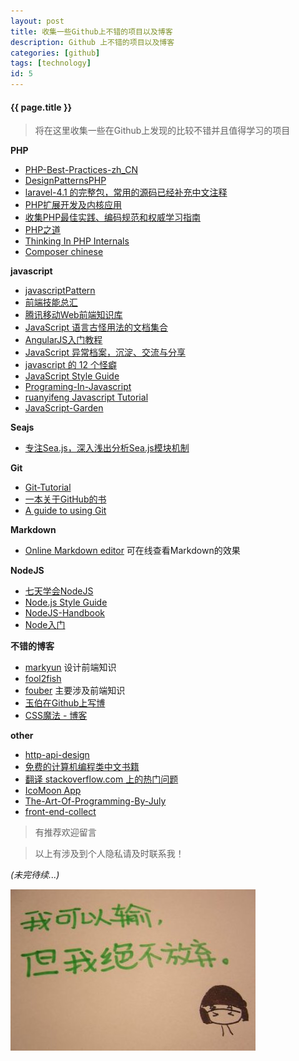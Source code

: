 ```yaml
---
layout: post
title: 收集一些Github上不错的项目以及博客
description: Github 上不错的项目以及博客
categories: [github]
tags: [technology]
id: 5
---
```


#### {{ page.title }}

> 将在这里收集一些在Github上发现的比较不错并且值得学习的项目

__PHP__


* [PHP-Best-Practices-zh_CN](https://github.com/justjavac/PHP-Best-Practices-zh_CN)
* [DesignPatternsPHP](https://github.com/domnikl/DesignPatternsPHP)
* [ laravel-4.1 的完整包，常用的源码已经补充中文注释](https://github.com/5-say/laravel-4.1-quick-start-cn)
* [PHP扩展开发及内核应用](https://github.com/laruence/phpbook)
* [收集PHP最佳实践、编码规范和权威学习指南](https://github.com/wulijun/php-the-right-way)
* [PHP之道](http://wulijun.github.io/php-the-right-way/)
* [Thinking In PHP Internals](https://github.com/reeze/tipi)
* [Composer chinese](http://weizhifeng.net/manage-php-dependency-with-composer.html)

__javascript__


* [javascriptPattern](https://github.com/nanjixiong218/javascriptPattern)
* [前端技能总汇](https://github.com/JacksonTian/fks)
* [腾讯移动Web前端知识库](https://github.com/AlloyTeam/Mars)
* [JavaScript 语言古怪用法的文档集合](https://github.com/sanshi/JavaScript-Garden)
* [AngularJS入门教程](https://github.com/zensh/AngularjsTutorial_cn)
* [JavaScript 异常档案，沉淀、交流与分享](https://github.com/totorojs/javascript-exception-archives)
* [javascript 的 12 个怪癖](https://github.com/justjavac/12-javascript-quirks)
* [JavaScript Style Guide](https://github.com/airbnb/javascript)
* [Programing-In-Javascript](https://github.com/RobinQu/Programing-In-Javascript)
* [ruanyifeng Javascript Tutorial](http://javascript.ruanyifeng.com/)
* [JavaScript-Garden](http://bonsaiden.github.io/JavaScript-Garden/zh/)

__Seajs__


* [专注Sea.js，深入浅出分析Sea.js模块机制](https://github.com/island205/HelloSea.js)

__Git__

* [Git-Tutorial](https://github.com/numbbbbb/Git-Tutorial-By-liaoxuefeng)
* [一本关于GitHub的书](https://github.com/gotgit/gotgithub)
* [A guide to using Git](https://github.com/blynn/gitmagic)


__Markdown__

* [Online Markdown editor](http://dillinger.io/) 可在线查看Markdown的效果


__NodeJS__

* [七天学会NodeJS](http://nqdeng.github.io/7-days-nodejs)
* [Node.js Style Guide](https://github.com/dead-horse/node-style-guide)
* [NodeJS-Handbook](https://github.com/FredKSchott/NodeJS-Handbook)
* [Node入门](http://www.nodebeginner.org/index-zh-cn.html)

__不错的博客__

* [markyun](https://github.com/markyun/My-blog)  设计前端知识
* [fool2fish](https://github.com/fool2fish/blog/issues?state=open)
* [fouber](https://github.com/fouber/blog) 主要涉及前端知识
* [玉伯在Github上写博](https://github.com/lifesinger/lifesinger.github.com/issues?labels=blog)
* [CSS魔法 - 博客](https://github.com/cssmagic/blog)

__other__

* [http-api-design](https://github.com/interagent/http-api-design)
* [免费的计算机编程类中文书籍](https://github.com/justjavac/free-programming-books-zh_CN)
* [翻译 stackoverflow.com 上的热门问题](https://github.com/justjavac/stackoverflow-cn)
* [IcoMoon App](http://icomoon.io/app/#/select)
* [The-Art-Of-Programming-By-July](https://github.com/julycoding/The-Art-Of-Programming-By-July)
* [front-end-collect](https://github.com/foru17/front-end-collect)

> 有推荐欢迎留言

> 以上有涉及到个人隐私请及时联系我！


_(未完待续...)_

<img src="/assets/media/20131121105940895.jpg">